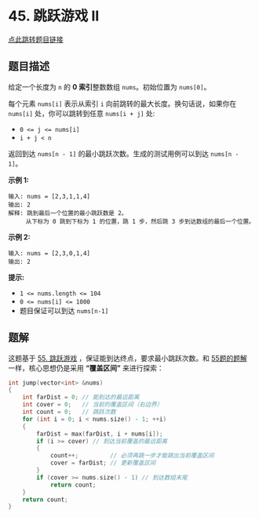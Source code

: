 # 45. 跳跃游戏 II

[点此跳转题目链接](https://leetcode.cn/problems/jump-game-ii/description/)

## 题目描述

给定一个长度为 `n` 的 **0 索引**整数数组 `nums`。初始位置为 `nums[0]`。

每个元素 `nums[i]` 表示从索引 `i` 向前跳转的最大长度。换句话说，如果你在 `nums[i]` 处，你可以跳转到任意 `nums[i + j]` 处:

- `0 <= j <= nums[i]` 
- `i + j < n`

返回到达 `nums[n - 1]` 的最小跳跃次数。生成的测试用例可以到达 `nums[n - 1]`。

 

**示例 1:**

```
输入: nums = [2,3,1,1,4]
输出: 2
解释: 跳到最后一个位置的最小跳跃数是 2。
     从下标为 0 跳到下标为 1 的位置，跳 1 步，然后跳 3 步到达数组的最后一个位置。
```

**示例 2:**

```
输入: nums = [2,3,0,1,4]
输出: 2
```

 

**提示:**

- `1 <= nums.length <= 104`
- `0 <= nums[i] <= 1000`
- 题目保证可以到达 `nums[n-1]`



## 题解

这题基于 [55. 跳跃游戏](https://leetcode.cn/problems/jump-game/description/) ，保证能到达终点，要求最小跳跃次数。和 [55题的题解](https://github.com/Charles-T-T/Algorithm-Practice/tree/master/Greedy-algorithm/55-canJump) 一样，核心思想仍是采用 **“覆盖区间”** 来进行探索：

```cpp
int jump(vector<int> &nums)
{
    int farDist = 0; // 能到达的最远距离
    int cover = 0;   // 当前的覆盖区间（右边界）
    int count = 0;   // 跳跃次数
    for (int i = 0; i < nums.size() - 1; ++i)
    {
        farDist = max(farDist, i + nums[i]);
        if (i >= cover) // 到达当前覆盖的最远距离
        {
            count++;         // 必须再跳一步才能跳出当前覆盖区间
            cover = farDist; // 更新覆盖区间
        }
        if (cover >= nums.size() - 1) // 到达数组末尾
            return count;
    }
    return count;
}
```

